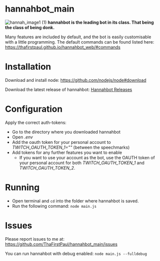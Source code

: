 # hannahbot_main
![hannah_image1 (1)](https://github.com/ThaFirstPaul/hannahbot_main/assets/34832378/c0b24833-4aa3-4275-a518-c83f15976f5b)
**hannahbot is the leading bot in its class. That being the class of being donk.**

Many features are included by default, and the bot is easily customisable with a little programming. The default commands can be found listed here: https://thafirstpaul.github.io/hannahbot_web/#commands

# Installation 
Download and install node:
https://github.com/nodejs/node#download

Download the latest release of hannahbot:
[Hannahbot Releases](https://github.com/ThaFirstPaul/hannahbot_main/releases/latest)

# Configuration
Apply the correct auth-tokens:
- Go to the directory where you downloaded hannahbot
- Open *.env*
- Add the oauth token for your personal account to *TWITCH_OAUTH_TOKEN_1=""* (between the speechmarks)
- Add tokens for any further features you want to enable
  - If you want to use your account as the bot, use the OAUTH token of your personal account for both *TWITCH_OAUTH_TOKEN_1* and *TWITCH_OAUTH_TOKEN_2*.

# Running
- Open terminal and `cd` into the folder where hannahbot is saved.
- Run the following command:
`node main.js`

# Issues
Please report issues to me at:\
https://github.com/ThaFirstPaul/hannahbot_main/issues

You can run hannahbot with debug enabled:
`node main.js --fulldebug`
